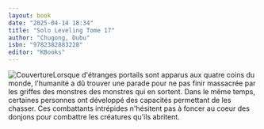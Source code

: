 ```yaml
---
layout: book
date: "2025-04-14 18:34"
title: "Solo Leveling Tome 17"
author: "Chugong, Dubu"
isbn: "9782382883228"
editor: "KBooks"
---
```

![Couverture](/img/9782382883228.jpeg)Lorsque d'étranges portails sont apparus aux quatre coins du monde, l'humanité a dû trouver une parade pour ne pas finir massacrée par les griffes des monstres des monstres qui en sortent. Dans le même temps, certaines personnes ont développé des capacités permettant de les chasser. Ces combattants intrépides n'hésitent pas à foncer au coeur des donjons pour combattre les créatures qu'ils abritent.